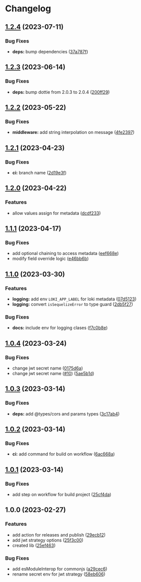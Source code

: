 # Changelog

## [1.2.4](https://github.com/JoshAlexis/utils-abstractions/compare/v1.2.3...v1.2.4) (2023-07-11)


### Bug Fixes

* **deps:** bump dependencies ([37a787f](https://github.com/JoshAlexis/utils-abstractions/commit/37a787f3df29bc2876c19ffc8cf1e7e9947d6f42))

## [1.2.3](https://github.com/JoshAlexis/utils-abstractions/compare/v1.2.2...v1.2.3) (2023-06-14)


### Bug Fixes

* **deps:** bump dottie from 2.0.3 to 2.0.4 ([200ff29](https://github.com/JoshAlexis/utils-abstractions/commit/200ff29871add89ca87dc111890fd35538275d6c))

## [1.2.2](https://github.com/JoshAlexis/utils-abstractions/compare/v1.2.1...v1.2.2) (2023-05-22)


### Bug Fixes

* **middleware:** add string interpolation on message ([4fe2397](https://github.com/JoshAlexis/utils-abstractions/commit/4fe239740c905cd7efa3dbca1823c69c849cb9a6))

## [1.2.1](https://github.com/JoshAlexis/utils-abstractions/compare/v1.2.0...v1.2.1) (2023-04-23)


### Bug Fixes

* **ci:** branch name ([2d19e3f](https://github.com/JoshAlexis/utils-abstractions/commit/2d19e3fbac71756a9e48f291fb465912bd322556))

## [1.2.0](https://github.com/JoshAlexis/utils-abstractions/compare/v1.1.1...v1.2.0) (2023-04-22)


### Features

* allow values assign for metadata ([dcdf233](https://github.com/JoshAlexis/utils-abstractions/commit/dcdf23362d3a4d94b57930598bbd0a82c1f0df9c))

## [1.1.1](https://github.com/JoshAlexis/utils-abstractions/compare/v1.1.0...v1.1.1) (2023-04-17)


### Bug Fixes

* add optional chaining to access metadata ([eef668e](https://github.com/JoshAlexis/utils-abstractions/commit/eef668e7271df8a0b98e2d5dd2189da7ed6f76f5))
* modify field override logic ([e46bb6b](https://github.com/JoshAlexis/utils-abstractions/commit/e46bb6b24c7e7f891d44c07d6001399e20cf3826))

## [1.1.0](https://github.com/JoshAlexis/utils-abstractions/compare/v1.0.4...v1.1.0) (2023-03-30)


### Features

* **logging:** add env `LOKI_APP_LABEL` for loki metadata ([07d5123](https://github.com/JoshAlexis/utils-abstractions/commit/07d51237f99be6560ee31e3252e2865894d99af2))
* **logging:** convert `isSequelizeError` to type guard ([2db5f27](https://github.com/JoshAlexis/utils-abstractions/commit/2db5f2732b9e98375b1a501c0d68f1cee54f5710))


### Bug Fixes

* **docs:** include env for logging clases ([f7c0b8e](https://github.com/JoshAlexis/utils-abstractions/commit/f7c0b8e0a321024cb49ab48d2bc093b19900d986))

## [1.0.4](https://github.com/JoshAlexis/utils-abstractions/compare/v1.0.3...v1.0.4) (2023-03-24)


### Bug Fixes

* change jwt secret name ([0175d6a](https://github.com/JoshAlexis/utils-abstractions/commit/0175d6ace6fb87bab6fb5c3904077832439eb35e))
* change jwt secret name ([#10](https://github.com/JoshAlexis/utils-abstractions/issues/10)) ([5ae5b1d](https://github.com/JoshAlexis/utils-abstractions/commit/5ae5b1d35eb6474e32fec9a862c5aee4e36fc88c))

## [1.0.3](https://github.com/JoshAlexis/utils-abstractions/compare/v1.0.2...v1.0.3) (2023-03-14)


### Bug Fixes

* **deps:** add @types/cors and params types ([3c17ab4](https://github.com/JoshAlexis/utils-abstractions/commit/3c17ab4b7c83954d07d2c522513f253d3e653231))

## [1.0.2](https://github.com/JoshAlexis/utils-abstractions/compare/v1.0.1...v1.0.2) (2023-03-14)


### Bug Fixes

* **ci:** add command for build on workflow ([6ac668a](https://github.com/JoshAlexis/utils-abstractions/commit/6ac668a18e933eb159f4047b63e4d1d70fe3d74f))

## [1.0.1](https://github.com/JoshAlexis/utils-abstractions/compare/v1.0.0...v1.0.1) (2023-03-14)


### Bug Fixes

* add step on workflow for build project ([25cf4da](https://github.com/JoshAlexis/utils-abstractions/commit/25cf4daacd27f95a0c9bb7d0a17d5753969a0452))

## 1.0.0 (2023-02-27)


### Features

* add action for releases and publish ([29ecb12](https://github.com/JoshAlexis/utils-abstractions/commit/29ecb12dbb9bf297febe7751eb13881e761c32dd))
* add jwt strategy options ([25f3c00](https://github.com/JoshAlexis/utils-abstractions/commit/25f3c00df1d83fb546d56ad0851bbb393a8d0954))
* created lib ([25ef463](https://github.com/JoshAlexis/utils-abstractions/commit/25ef4630fea635f9a11df85fd9a2955bb10edd26))


### Bug Fixes

* add esModuleInterop for commonjs ([a29cec6](https://github.com/JoshAlexis/utils-abstractions/commit/a29cec610a36c6eec169f10d78f7632f3b7c6578))
* rename secret env for jwt strategy ([58eb606](https://github.com/JoshAlexis/utils-abstractions/commit/58eb60615ba78a59ec0ae498b918dea54ce34434))
